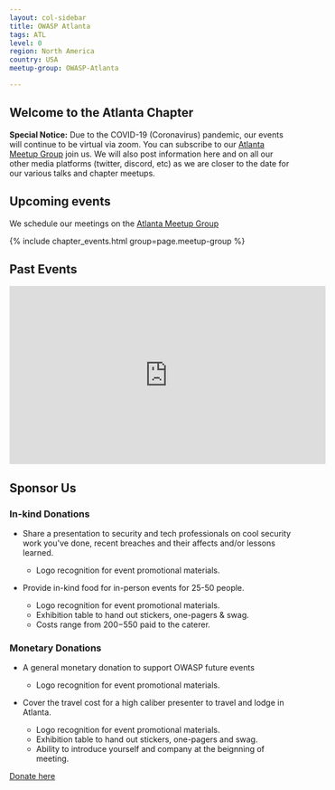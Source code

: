 ```yaml
---
layout: col-sidebar
title: OWASP Atlanta
tags: ATL
level: 0
region: North America
country: USA
meetup-group: OWASP-Atlanta

---
```

## Welcome to the Atlanta Chapter

**Special Notice:**
Due to the COVID-19 (Coronavirus) pandemic, our events will continue to be virtual via zoom. You can subscribe to our [Atlanta Meetup Group](https://www.meetup.com/OWASP-Atlanta/) join us. We will also post information here and on all our other media platforms (twitter, discord, etc) as we are closer to the date for our various talks and chapter meetups.

## Upcoming events

We schedule our meetings on the [Atlanta Meetup Group](https://www.meetup.com/OWASP-Atlanta/)

{% include chapter_events.html group=page.meetup-group %}

## Past Events
<iframe width="560" height="315" src="https://www.youtube.com/embed/videoseries?list=PL6eKbRainXLrTMVq_sg12GKgl53AEKFSm" title="YouTube video player" frameborder="0" allow="accelerometer; autoplay; clipboard-write; encrypted-media; gyroscope; picture-in-picture" allowfullscreen>
</iframe>



## Sponsor Us
### In-kind Donations 
- Share a presentation to security and tech professionals on cool security 
work you've done, recent breaches and their affects and/or lessons 
learned. 
	- Logo recognition for event promotional materials.


- Provide in-kind food for in-person events for 25-50 people. 
	- Logo recognition for event promotional materials.
	- Exhibition table to hand out stickers, one-pagers & swag.
	- Costs range from $200-$550 paid to the caterer. 

### Monetary Donations
- A general monetary donation to support OWASP future events
	- Logo recognition for event promotional materials. 

- Cover the travel cost for a high caliber presenter to travel and lodge 
in 
Atlanta.
	- Logo recognition for event promotional materials.
	- Exhibition table to hand out stickers, one-pagers and swag.
	- Ability to introduce yourself and company at the beignning of meeting. 

[Donate here](https://owasp.org/donate/?reponame=owasp.github.io) 
